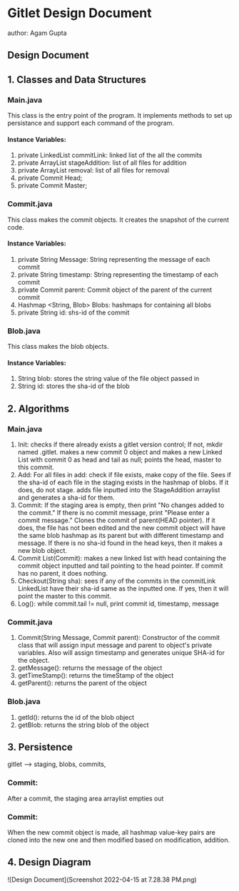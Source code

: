 # Gitlet Design Document
author: Agam Gupta

## Design Document 

## 1. Classes and Data Structures

### Main.java
This class is the entry point of the program. It implements methods to set up persistance and support each command of the program.
#### Instance Variables:
1. private LinkedList<Commits> commitLink: linked list of the all the commits
2. private ArrayList<File> stageAddition: list of all files for addition
3. private ArrayList<File> removal: list of all files for removal
4. private Commit Head;
5. private Commit Master;


### Commit.java
This class makes the commit objects. It creates the snapshot of the current code. 

#### Instance Variables:
1. private String Message: String representing the message of each commit 
2. private String timestamp: String representing the timestamp of each commit
3. private Commit parent: Commit object of the parent of the current commit
4. Hashmap <String, Blob> Blobs: hashmaps for containing all blobs
5. private String id: shs-id of the commit

### Blob.java
This class makes the blob objects. 

#### Instance Variables:
1. String blob: stores the string value of the file object passed in
2. String id: stores the sha-id of the blob

## 2. Algorithms

### Main.java
1. Init: checks if there already exists a gitlet version control; If not, mkdir named .gitlet. makes a new commit 0 object and makes a new Linked List with commit 0 as head and tail as null; points the head, master to this commit. 
2. Add: For all files in add: check if file exists, make copy of the file. Sees if the sha-id of each file in the staging exists in the hashmap of blobs. If it does, do not stage.
adds file inputted into the StageAddition arraylist and generates a sha-id for them.
3. Commit: If the staging area is empty, then print "No changes added to the commit." If there is no commit message, print "Please enter a commit message." Clones the commit of parent(HEAD pointer). If it does, the file has not been edited and the new commit object will have the same blob hashmap as its parent but with different timestamp and message. If there is no sha-id found in the head keys, then it makes a new blob object.
4. Commit List(Commit): makes a new linked list with head containing the commit object inputted and tail pointing to the head pointer. If commit has no parent, it does nothing.
5. Checkout(String sha): sees if any of the commits in the commitLink LinkedList have their sha-id same as the inputted one. If yes, then it will point the master to this commit. 
6. Log(): while commit.tail != null, print commit id, timestamp, message 

### Commit.java
1. Commit(String Message, Commit parent): Constructor of the commit class that will assign input message and parent to object's private variables. Also will assign timestamp and generates unique SHA-id for the object. 
2. getMessage(): returns the message of the object
3. getTimeStamp(): returns the timeStamp of the object
4. getParent(): returns the parent of the object

### Blob.java
1. getId(): returns the id of the blob object
2. getBlob: returns the string blob of the object

## 3. Persistence

gitlet --> staging, blobs, commits, 
### Commit: 
After a commit, the staging area arraylist empties out 

### Commit: 
When the new commit object is made, all hashmap value-key pairs are cloned into the new one and then modified based on modification, addition.


## 4. Design Diagram
![Design Document](Screenshot 2022-04-15 at 7.28.38 PM.png)

